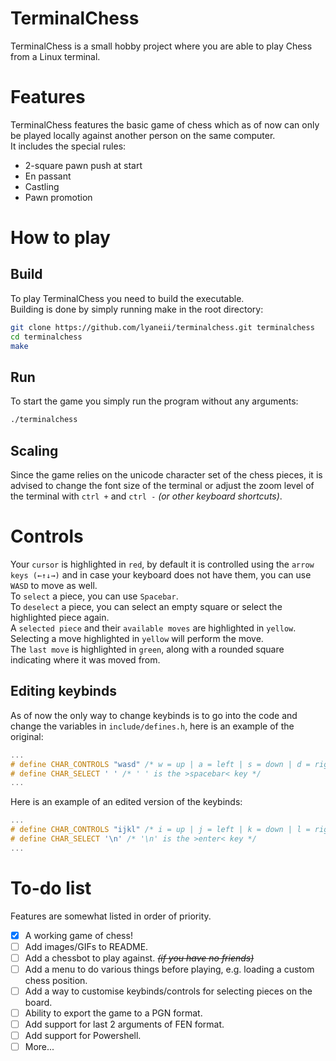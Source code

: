 # TerminalChess
TerminalChess is a small hobby project where you are able to play Chess from a Linux terminal.

# Features
TerminalChess features the basic game of chess which as of now can only be played locally against another person on the same computer.\
It includes the special rules:
- 2-square pawn push at start
- En passant
- Castling
- Pawn promotion

# How to play
## Build
To play TerminalChess you need to build the executable.\
Building is done by simply running make in the root directory:
```bash
git clone https://github.com/lyaneii/terminalchess.git terminalchess
cd terminalchess
make
```
## Run
To start the game you simply run the program without any arguments:
```bash
./terminalchess
```
## Scaling
Since the game relies on the unicode character set of the chess pieces, it is advised to change the font size of the terminal or adjust the zoom level of the terminal with `ctrl +` and `ctrl -` *(or other keyboard shortcuts)*.

# Controls
Your `cursor` is highlighted in `red`, by default it is controlled using the `arrow keys (←↑↓→)` and in case your keyboard does not have them, you can use `WASD` to move as well.\
To `select` a piece, you can use `Spacebar`.\
To `deselect` a piece, you can select an empty square or select the highlighted piece again.\
A `selected piece` and their `available moves` are highlighted in `yellow`.\
Selecting a move highlighted in `yellow` will perform the move.\
The `last move` is highlighted in `green`, along with a rounded square indicating where it was moved from.

## Editing keybinds
As of now the only way to change keybinds is to go into the code and change the variables in `include/defines.h`, here is an example of the original:
```c
...
# define CHAR_CONTROLS "wasd" /* w = up | a = left | s = down | d = right */
# define CHAR_SELECT ' ' /* ' ' is the >spacebar< key */
...
```
Here is an example of an edited version of the keybinds:
```c
...
# define CHAR_CONTROLS "ijkl" /* i = up | j = left | k = down | l = right */
# define CHAR_SELECT '\n' /* '\n' is the >enter< key */
...
```

# To-do list
Features are somewhat listed in order of priority.
- [x] A working game of chess!
- [ ] Add images/GIFs to README.
- [ ] Add a chessbot to play against. ~~*(if you have no friends)*~~
- [ ] Add a menu to do various things before playing, e.g. loading a custom chess position.
- [ ] Add a way to customise keybinds/controls for selecting pieces on the board.
- [ ] Ability to export the game to a PGN format.
- [ ] Add support for last 2 arguments of FEN format.
- [ ] Add support for Powershell.
- [ ] More...
